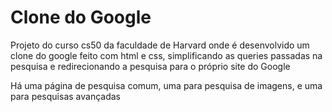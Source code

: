 # Clone do Google

Projeto do curso cs50 da faculdade de Harvard onde é desenvolvido um clone do google feito com html e css, simplificando as queries passadas na pesquisa e redirecionando a pesquisa para o próprio site do Google

Há uma página de pesquisa comum, uma para pesquisa de imagens, e uma para pesquisas avançadas